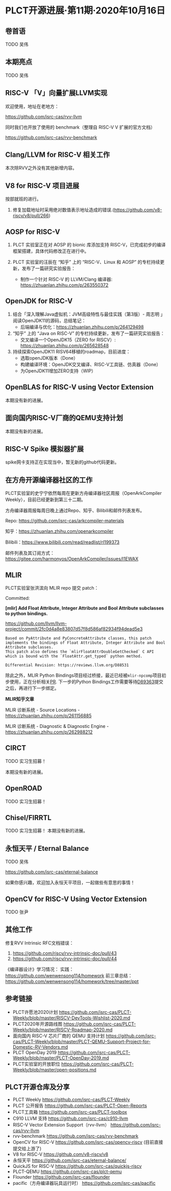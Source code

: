 # PLCT开源进展·第11期·2020年10月16日

## 卷首语

TODO 吴伟

## 本期亮点

TODO 吴伟

## RISC-V 「V」向量扩展LLVM实现

欢迎使用，地址在老地方：

https://github.com/isrc-cas/rvv-llvm

同时我们也开放了使用的 benchmark（整理自 RISC-V V 扩展的官方文档）

https://github.com/isrc-cas/rvv-benchmark

## Clang/LLVM for RISC-V 相关工作

本次除RVV之外没有其他新增内容。

## V8 for RISC-V 项目进展

按部就班的进行。

1. 修复加载地址时采用绝对数值表示地址造成的错误.(https://github.com/v8-riscv/v8/pull/266)

## AOSP for RISC-V

1. PLCT 实验室正在对 AOSP 的 bionic 库添加支持 RISC-V，已完成初步的编译框架搭建，具体代码修改正在进行中。

2. PLCT 实验室的汪辰在 “知乎” 上的 “RISC-V、Linux 和 AOSP” 的专栏持续更新，发布了一篇研究实验报告：
    - 制作一个针对 RISC-V 的 LLVM/Clang 编译器: https://zhuanlan.zhihu.com/p/263550372

## OpenJDK for RISC-V

1. 结合「深入理解Java虚拟机：JVM高级特性与最佳实践（第3版）- 周志明 」阅读OpenJDK11的源码，总结笔记：
   - 后端编译与优化：https://zhuanlan.zhihu.com/p/264129498
2. “知乎” 上的 “Java on RISC-V” 的专栏持续更新，发布了一篇研究实验报告：
   - 交叉编译一个OpenJDK15（ZERO for RISCV）: https://zhuanlan.zhihu.com/p/265628548
3. 持续探索OpenJDK11 RISV64移植的roadmap，目前进度：
   - 选取openJDK版本（Done）
   - 构建编译环境：OpenJDK交叉编译、RISC-V工具链、仿真器（Done）
   - 为OpenJDK11增加ZERO支持（WIP）

## OpenBLAS for RISC-V using Vector Extension

本期没有新的进展。

## 面向国内RISC-V厂商的QEMU支持计划

本期没有新的进展。

## RISC-V Spike 模拟器扩展

spike网卡支持正在实现当中，暂无新的github代码更新。

## 在方舟开源编译器社区的工作

PLCT实验室的史宁宁依然每周在更新方舟编译器社区周报（OpenArkCompiler Weekly），目前已经更新到第三十二期。

方舟编译器周报每周日晚上通过Repo、知乎、Bilibili和邮件列表发布。

Repo: https://github.com/isrc-cas/arkcompiler-materials

知乎：https://zhuanlan.zhihu.com/openarkcompiler

Bilibili：https://www.bilibili.com/read/readlist/rl199373

邮件列表及其订阅方式：https://gitee.com/harmonyos/OpenArkCompiler/issues/I1EWAX

## MLIR

PLCT实验室张洪滨向 MLIR repo 提交 patch：

Committed:

**[mlir] Add Float Attribute, Integer Attribute and Bool Attribute subclasses to python bindings.**

https://github.com/llvm/llvm-project/commit/2fc0d4a8e83807d57f8d586af82934f94dead5e3

```
Based on PyAttribute and PyConcreteAttribute classes, this patch implements the bindings of Float Attribute, Integer Attribute and Bool Attribute subclasses.
This patch also defines the `mlirFloatAttrDoubleGetChecked` C API which is bound with the `FloatAttr.get_typed` python method.

Differential Revision: https://reviews.llvm.org/D88531
```

除此之外，MLIR Python Bindings项目经过桥接，最近已经被`mlir-npcomp`项目初步使用，正在分析相关[PR](https://github.com/llvm/mlir-npcomp/pull/77). 下一步的Python Bindings工作需要等待[D89363](https://reviews.llvm.org/D89363)提交之后，再进行下一步绑定。

**MLIR知乎文章**

MLIR 诊断系统 - Source Locations - https://zhuanlan.zhihu.com/p/261156885

MLIR 诊断系统 - Diagnostic & Diagnostic Engine - https://zhuanlan.zhihu.com/p/262988212

## CIRCT

TODO 实习生招募！

本期没有新的进展。

## OpenROAD

TODO 实习生招募！

## Chisel/FIRRTL

TODO 实习生招募！
本期没有新的进展。

## 永恒天平 / Eternal Balance

TODO 吴伟

https://github.com/isrc-cas/eternal-balance

如果你感兴趣，欢迎加入永恒天平项目，一起做些有意思的事情！

## OpenCV for RISC-V Using Vector Extension

TODO 张尹

## 其他工作

修复RVV Intrinsic RFC文档错误：

1. https://github.com/riscv/rvv-intrinsic-doc/pull/43
2. https://github.com/riscv/rvv-intrinsic-doc/pull/44

《编译器设计》学习情况：
实践：https://github.com/wenwensong114/homework
前三章总结：https://github.com/wenwensong114/homework/tree/master/ppt

## 参考链接

- PLCT许愿池2020计划 https://github.com/isrc-cas/PLCT-Weekly/blob/master/RISCV-DevTools-Wishlist-2020.md
- PLCT2020年开源路线图 https://github.com/isrc-cas/PLCT-Weekly/blob/master/RISCV-Roadmap-2020.md
- 面向国内 RISC-V 芯片厂商的 QEMU 支持计划 https://github.com/isrc-cas/PLCT-Weekly/blob/master/PLCT-QEMU-Support-Project-for-Domestic-RV-Vendors.md
- PLCT OpenDay 2019 https://github.com/isrc-cas/PLCT-Weekly/blob/master/PLCT-OpenDay-2019.md
- PLCT实验室的开放职位 https://github.com/isrc-cas/PLCT-Weekly/blob/master/open-positions.md

## PLCT开源仓库及分享

- PLCT Weekly https://github.com/isrc-cas/PLCT-Weekly
- PLCT 公开报告 https://github.com/isrc-cas/PLCT-Open-Reports
- PLCT工具箱 https://github.com/isrc-cas/PLCT-toolbox
- C910 LLVM 支持 https://github.com/isrc-cas/c910-llvm
- RISC-V Vector Extension Support（rvv-llvm） https://github.com/isrc-cas/rvv-llvm
- rvv-benchmark https://github.com/isrc-cas/rvv-benchmark
- OpenCV for RISC-V https://github.com/isrc-cas/opencv-riscv (目前直接提交给上游了)
- V8 for RISC-V https://github.com/v8-riscv/v8
- 永恒天平 https://github.com/isrc-cas/eternal-balance/
- QuickJS for RISC-V https://github.com/isrc-cas/quickjs-riscv
- PLCT-QEMU https://github.com/isrc-cas/plct-qemu
- Flounder https://github.com/isrc-cas/flounder
- pacific（方舟编译器玩具运行时） https://github.com/isrc-cas/pacific
